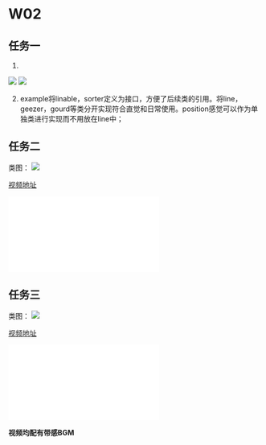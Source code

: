 # W02## 任务一1. ![](http://www.plantuml.com/plantuml/png/fLEnKW8n4Etp5IaFn-CFS926ne8HjN4i0gn7D9VS99jHFFbtaztBoSZOQ7FxUDcyzx89yu3AOsoDMCJDni3QUGGlw_hpIZ8MsgRlizh2GFJ2EBMh4ltu9C502nR3H4od8gJrYb03k3BAfXz7iJKg1CdoVr6OpKHuKrrkb_fIvlBohNkZBVGYVwd1W6rmFn5rBRg8LU9LifM6A-_MnO0boG7T6hss3PkZk_PU7KxYhrpGg9qLlIZmfpYP1i21Fby-Zblh-Y8dFXdjq2pwh30w522x0PJaOqSX7fI9G7d1nbOkNVIx94QLZkdvx0sN3OLD-wXXSRXLzfNR4Y3D34YTXZ_wKRzKrk4U_Fda_fsUzFFhAmFXyIy1Fi2d0p6eIloxFOmCk_CBgxZ8G8NMZBPmt-LR0PanaPto0UYTyI5abp2jm3ji8qBX0qANyut_3rSo3K5_e-YUvs1tiJLV)![](http://www.plantuml.com/plantuml/png/TP31JGGn34Nlhi8Km1bf3cXRoSnyaeWG1yVHIjpeYvveWMIoGWpI7f8lsNvVtxvKSshjBL6A6O_FNfhkbHT-RsZu_lgaB0PEUB65d_ZMZfajOCuGUU03sjb3E-jAWTD9QlIXexVUfd26dQYAsc2cTcOBKi5hMzU4MPp6fw78hrck7FepuL7-6w_TDHYxBJn-RkNX5Em_z6jCLur7nAaT5tziNLGsr4fqGTxxvNu0)2. example将linable，sorter定义为接口，方便了后续类的引用。将line，geezer，gourd等类分开实现符合直觉和日常使用。position感觉可以作为单独类进行实现而不用放在line中；## 任务二类图：![](http://www.plantuml.com/plantuml/png/hLF1JiCm3BtdAtBiqBe_61exWpGOS44SiivqeMbI9QbWAljt4iSf4umBx5A_FhllEOwxS5vOtxUABVlDHi7QM0-Mb-N79K-OtVQoQaxmQr1GUMdqYPpKuVaYAY1YOCg8RH7efsSE2bhGtatORCPSo1U8Ql0h9NHuER1A2UVuwF0NaVcSkJVHnN8kfpo6rozfFDJvPMc8PzUzbXe65fzOe43NVZTXPScwtXU15y6MgnJJrp8R94bqy6RjhTHrClVcobgnFnhuoZWPvyq6bk5tSJHru8d-cJwCdvRbHUpuQ1cec0rHONJ8W7S4SkTZHIOUXUhXgDyRertG3dg4yAms3Q1EOJD5hi76WmPLBlTtGZUfFW1qY1SmUb8T5zhu7TWJy_ll6SWX_ZTvCBJtMZHnI1YBtFZz3eWWyxHcHGhSOS2SaXeUkdWrm2EUabFOmpOWhEc4TO2xbux4ku0n0-zGzHuoxpnqiTlnBpVK7_Ny2uCtlm2zxLlr2G00)[视频地址](https://www.bilibili.com/video/BV1nv411G7ef)<iframe src="//player.bilibili.com/player.html?aid=250777944&bvid=BV1nv411G7ef&cid=417258638&page=1" scrolling="no" border="0" frameborder="no" framespacing="0" allowfullscreen="true"> </iframe>## 任务三类图：![](http://www.plantuml.com/plantuml/png/hLJ14j8m4BtdAt8iJiiVu21dcK5HBuw7KDOIcoQT91rXAl_kPfFKeZqXb-xBxkQztSt2rdbX_T0fjXjE9mL7OprONbM_tlA8sOT1rks2_mWAQY-DNeX9ZT_leeRa69aouboW--itZlSwqDwjs7hD7COBGWtuWn8Q3tTMA-4SdnIU8TbicFif-f3EPSc3-V67cffwFMqQuijvtqiD8mjVIb2W6tzPiQfY_U0Bz0kKvIhQU5jcWKX92juSlPMwYUBUlBDMt6O3FnWdmxpPo3Bycvn47VZa_ZTydwvMrPjGyMmPKZ8R0yEaa07l4yYLJndPyKMe0MRrxerso8ry2L6lDWwWYUPKag-bmf4ZPUvk7uLkOpu2KWWFC6ccF2wqyHUm2_FxtnwIGlZTvC6alTUY3KCYM-J2FrqWEP9uNBCY6kx8K0pV0ZxtuMc01rmc9Tp33X7bT08xkMBMdW2Fvv8lfFR2Eg0rZTtp7Z55u0hru27xyM8V6fl-44ng9I_9iWTnxZmMWwr7yFoopzVxyUKU5pGhRa6VXqxz1W00)[视频地址](https://www.bilibili.com/video/BV1nv411G7ef?p=5)<iframe src="//player.bilibili.com/player.html?aid=250777944&bvid=BV1nv411G7ef&cid=417258638&page=5" scrolling="no" border="0" frameborder="no" framespacing="0" allowfullscreen="true"> </iframe>**视频均配有带感BGM**